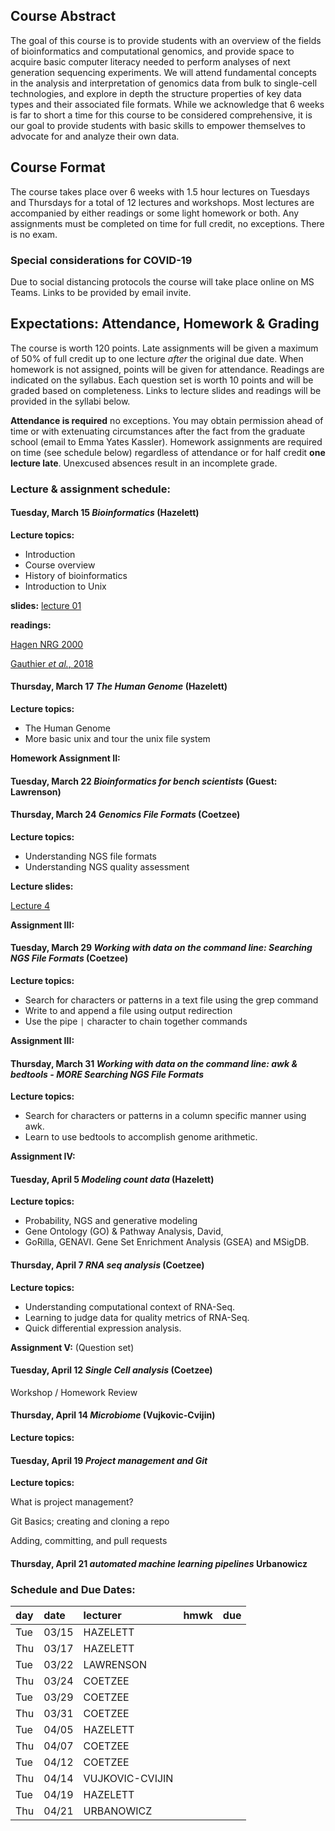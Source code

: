 ## Course Abstract

The goal of this course is to provide students with an overview of 
the fields of bioinformatics and computational genomics, and provide
space to acquire basic computer literacy needed to perform analyses of
next generation sequencing experiments. We will attend fundamental 
concepts in the analysis and interpretation of genomics data from bulk
to single-cell technologies, and explore in depth the structure 
properties of key data types and their associated file formats. While we
acknowledge that 6 weeks is far to short a time for this course to be 
considered comprehensive, it is our goal to provide students with basic
skills to empower themselves to advocate for and analyze their own data.

## Course Format

The course takes place over 6 weeks with 1.5 hour lectures on Tuesdays
and Thursdays for a total of 12 lectures and workshops. Most lectures
are accompanied by either readings or some light homework or both. Any
assignments must be completed on time for full credit, no exceptions.
There is no exam.

### Special considerations for COVID-19

Due to social distancing protocols the course will take place online on
MS Teams. Links to be provided by email invite.

## Expectations: Attendance, Homework & Grading

The course is worth 120 points. Late assignments will be given a 
maximum of 50% of full credit up to one lecture *after* the original 
due date. When homework is not assigned, points will be given for 
attendance. Readings are indicated on the syllabus. Each question set 
is worth 10 points and will be graded based on completeness. Links to 
lecture slides and readings will be provided in the syllabi below.

**Attendance is required** no exceptions. You may obtain permission
ahead of time or with extenuating circumstances after the fact from the
graduate school (email to Emma Yates Kassler). Homework assignments are
required on time (see schedule below) regardless of attendance or for
half credit **one lecture late**. Unexcused absences result in an
incomplete grade.

### Lecture & assignment schedule:

#### Tuesday, March 15 *Bioinformatics* (Hazelett)

**Lecture topics:**
- Introduction
- Course overview
- History of bioinformatics
- Introduction to Unix

**slides:** [lecture 01](https://docs.google.com/presentation/d/1b556fkP4JOXSbFrGgs_vyuoOCaFqzJzxdtXENG_U6_4/edit#slide=id.g117cec35c7b_0_0)

**readings:**

[Hagen NRG 2000](https://www.nature.com/articles/35042090)

[Gauthier _et al._, 2018](https://academic.oup.com/bib/article/20/6/1981/5066445)

#### Thursday, March 17 *The Human Genome* (Hazelett)

**Lecture topics:** 
- The Human Genome
- More basic unix and tour the unix file system

**Homework Assignment II:** 

#### Tuesday, March 22 *Bioinformatics for bench scientists* (Guest: Lawrenson)

#### Thursday, March 24 *Genomics File Formats* (Coetzee)

**Lecture topics:** 
- Understanding NGS file formats
- Understanding NGS quality assessment

**Lecture slides:**

[Lecture 4](lecture%204/file_formats.html)

**Assignment III:** 

#### Tuesday, March 29 *Working with data on the command line: Searching NGS File Formats* (Coetzee)

**Lecture topics:** 
- Search for characters or patterns in a text file using the grep command
- Write to and append a file using output redirection
- Use the pipe `|` character to chain together commands

**Assignment III:** 

#### Thursday, March 31  *Working with data on the command line: awk & bedtools - *MORE* Searching NGS File Formats*

**Lecture topics:** 
- Search for characters or patterns in a column specific manner using awk.
- Learn to use bedtools to accomplish genome arithmetic.

**Assignment IV:** 

#### Tuesday, April 5 *Modeling count data* (Hazelett)

**Lecture topics:** 
- Probability, NGS and generative modeling
- Gene Ontology (GO) & Pathway Analysis, David,
- GoRilla, GENAVI. Gene Set Enrichment Analysis (GSEA) and MSigDB.

#### Thursday, April 7 *RNA seq analysis* (Coetzee)

**Lecture topics:** 

- Understanding computational context of RNA-Seq.
- Learning to judge data for quality metrics of RNA-Seq.
- Quick differential expression analysis.

**Assignment V:** (Question set)

#### Tuesday, April 12 *Single Cell analysis* (Coetzee)

Workshop / Homework Review

#### Thursday, April 14 *Microbiome* (Vujkovic-Cvijin)

**Lecture topics:** 

#### Tuesday, April 19 *Project management and Git*

**Lecture topics:** 

What is project management?

Git Basics; creating and cloning a repo

Adding, committing, and pull requests

#### Thursday, April 21 *automated machine learning pipelines* Urbanowicz


### Schedule and Due Dates:

| day | date  | lecturer  | hmwk | due  |
| :-- | :---- | :-------- | :--- | :--- |
| Tue | 03/15 | HAZELETT  |      |      |
| Thu | 03/17 | HAZELETT  |      |      |
| Tue | 03/22 | LAWRENSON |      |      |
| Thu | 03/24 | COETZEE   |      |      |
| Tue | 03/29 | COETZEE   |      |      |
| Thu | 03/31 | COETZEE   |      |      |
| Tue | 04/05 | HAZELETT  |      |      |
| Thu | 04/07 | COETZEE   |      |      |
| Tue | 04/12 | COETZEE   |      |      |
| Thu | 04/14 | VUJKOVIC-CVIJIN |      |      |
| Tue | 04/19 | HAZELETT  |      |      |
| Thu | 04/21 | URBANOWICZ |      |      |

